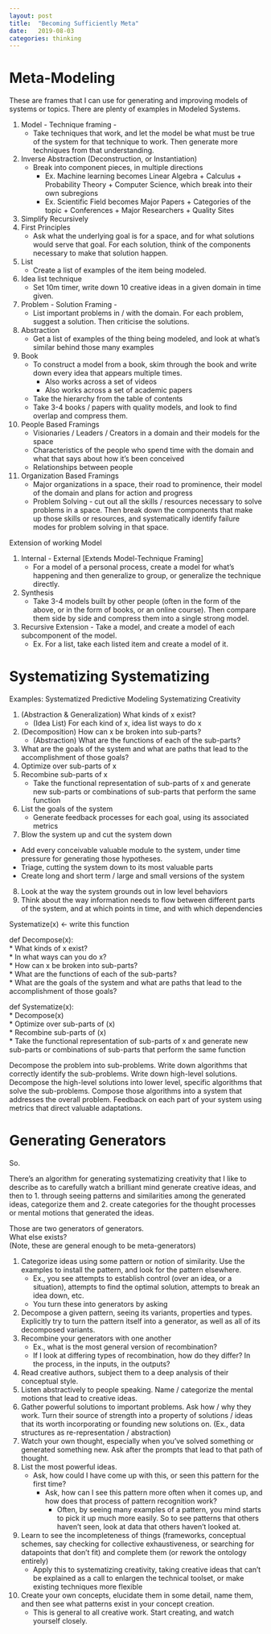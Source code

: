 ```yaml
---
layout: post
title:  "Becoming Sufficiently Meta"
date:   2019-08-03
categories: thinking
---
```


# Meta-Modeling

These are frames that I can use for generating and improving models of systems or topics. There are plenty of examples in Modeled Systems.

1. Model - Technique framing - 
	* Take techniques that work, and let the model be what must be true of the system for that technique to work. Then generate more techniques from that understanding.
2. Inverse Abstraction (Deconstruction, or Instantiation)
	* Break into component pieces, in multiple directions
		* Ex. Machine learning becomes Linear Algebra + Calculus + Probability Theory + Computer Science, which break into their own subregions
		* Ex. Scientific Field becomes Major Papers + Categories of the topic + Conferences + Major Researchers + Quality Sites
3. Simplify Recursively
4. First Principles
	* Ask what the underlying goal is for a space, and for what solutions would serve that goal. For each solution, think of the components necessary to make that solution happen.
5. List
	* Create a list of examples of the item being modeled.
6. Idea list technique
	* Set 10m timer, write down 10 creative ideas in a given domain in time given.
7. Problem - Solution Framing - 
	* List important problems in / with the domain. For each problem, suggest a solution. Then criticise the solutions.
8. Abstraction
	* Get a list of examples of the thing being modeled, and look at what’s similar behind those many examples
9. Book
	* To construct a model from a book, skim through the book and write down every idea that appears multiple times.
		* Also works across a set of videos
		* Also works across a set of academic papers
	* Take the hierarchy from the table of contents
	* Take 3-4 books / papers with quality models, and look to find overlap and compress them.
11. People Based Framings
	* Visionaries / Leaders / Creators in a domain and their models for the space
	* Characteristics of the people who spend time with the domain and what that says about how it’s been conceived
	* Relationships between people
12. Organization Based Framings
	* Major organizations in a space, their road to prominence, their model of the domain and plans for action and progress
	* Problem Solving - cut out all the skills / resources necessary to solve problems in a space. Then break down the components that make up those skills or resources, and systematically identify failure modes for problem solving in that space.


Extension of working Model
1. Internal - External [Extends Model-Technique Framing]
	* For a model of a personal process, create a model for what’s happening and then generalize to group, or generalize the technique directly.
2. Synthesis
	* Take 3-4 models built by other people (often in the form of the above, or in the form of books, or an online course). Then compare them side by side and compress them into a single strong model.
3. Recursive Extension - Take a model, and create a model of each subcomponent of the model. 
	* Ex. For a list, take each listed item and create a model of it.


# Systematizing Systematizing

Examples:
Systematized Predictive Modeling
Systematizing Creativity


1. (Abstraction & Generalization) What kinds of x exist?
	* (Idea List) For each kind of x, idea list ways to do x
2. (Decomposition) How can x be broken into sub-parts?
	* (Abstraction) What are the functions of each of the sub-parts?
3. What are the goals of the system and what are paths that lead to the accomplishment of those goals?
4. Optimize over sub-parts of x
5. Recombine sub-parts of x
	* Take the functional representation of sub-parts of x and generate new sub-parts or combinations of sub-parts that perform the same function
6. List the goals of the system
	* Generate feedback processes for each goal, using its associated metrics
7. Blow the system up and cut the system down
* Add every conceivable valuable module to the system, under time pressure for generating those hypotheses.
* Triage, cutting the system down to its most valuable parts
* Create long and short term / large and small versions of the system
8. Look at the way the system grounds out in low level behaviors
9. Think about the way information needs to flow between different parts of the system, and at which points in time, and with which dependencies

 
Systematize(x) <- write this function

def Decompose(x):  
	* What kinds of x exist?  
	* In what ways can you do x?  
	* How can x be broken into sub-parts?  
		* What are the functions of each of the sub-parts?  
	* What are the goals of the system and what are paths that lead to the accomplishment of those goals?

def Systematize(x):  
	* Decompose(x)  
	* Optimize over sub-parts of (x)  
	* Recombine sub-parts of (x)  
	* Take the functional representation of sub-parts of x and generate new sub-parts or combinations of sub-parts that perform the same function


Decompose the problem into sub-problems.
Write down algorithms that correctly identify the sub-problems.
Write down high-level solutions.
Decompose the high-level solutions into lower level, specific algorithms that solve the sub-problems.
Compose those algorithms into a system that addresses the overall problem.
Feedback on each part of your system using metrics that direct valuable adaptations.


# Generating Generators

So.

There’s an algorithm for generating systematizing creativity that I like to describe as to carefully watch a brilliant mind generate creative ideas, and then to 1. through seeing patterns and similarities among the generated ideas, categorize them and 2. create categories for the thought processes or mental motions that generated the ideas.

Those are two generators of generators.  
What else exists?  
(Note, these are general enough to be meta-generators)

1. Categorize ideas using some pattern or notion of similarity. Use the examples to install the pattern, and look for the pattern elsewhere. 
	* Ex., you see attempts to establish control (over an idea, or a situation), attempts to find the optimal solution, attempts to break an idea down, etc.
	* You turn these into generators by asking 
2. Decompose a given pattern, seeing its variants, properties and types. Explicitly try to turn the pattern itself into a generator, as well as all of its decomposed variants.
3. Recombine your generators with one another
	* Ex., what is the most general version of recombination?
	* If I look at differing types of recombination, how do they differ? In the process, in the inputs, in the outputs?
4. Read creative authors, subject them to a deep analysis of their conceptual style.
5. Listen abstractively to people speaking. Name / categorize the mental motions that lead to creative ideas. 
6. Gather powerful solutions to important problems. Ask how / why they work. Turn their source of strength into a property of solutions / ideas that its worth incorporating or founding new solutions on. (Ex., data structures as re-representation / abstraction)
7. Watch your own thought, especially when you’ve solved something or generated something new. Ask after the prompts that lead to that path of thought.
8. List the most powerful ideas.
	* Ask, how could I have come up with this, or seen this pattern for the first time?
		* Ask, how can I see this pattern more often when it comes up, and how does that process of pattern recognition work?
			* Often, by seeing many examples of a pattern, you mind starts to pick it up much more easily. So to see patterns that others haven’t seen, look at data that others haven’t looked at.
9. Learn to see the incompleteness of things (frameworks, conceptual schemes, say checking for collective exhaustiveness, or searching for datapoints that don’t fit) and complete them (or rework the ontology entirely)
	* Apply this to systematizing creativity, taking creative ideas that can’t be explained as a call to enlargen the technical toolset, or make existing techniques more flexible
10. Create your own concepts, elucidate them in some detail, name them, and then see what patterns exist in your concept creation.
	* This is general to all creative work. Start creating, and watch yourself closely.

